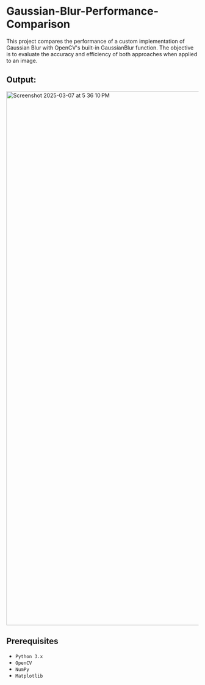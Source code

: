 # Gaussian-Blur-Performance-Comparison

This project compares the performance of a custom implementation of Gaussian Blur with OpenCV's built-in GaussianBlur function. The objective is to evaluate the accuracy and efficiency of both approaches when applied to an image.

## Output:
<img width="1398" alt="Screenshot 2025-03-07 at 5 36 10 PM" src="https://github.com/user-attachments/assets/f81fca83-cc39-4bc8-b4dc-4e697ff47ec6" />

## Prerequisites
- `Python 3.x`
- `OpenCV`
- `NumPy`
- `Matplotlib`
